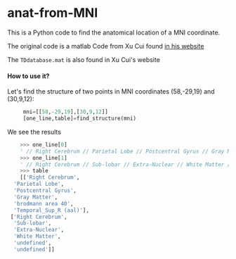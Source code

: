 # anat-from-MNI
This is a Python code to find the anatomical location of a MNI coordinate.

The original code is a matlab Code from Xu Cui found [in his website][1]

[1]: https://alivelearn.net/?p=1456

The `TDdatabase.mat` is also found in Xu Cui's website

#### How to use it?

Let's find the structure of two points in MNI coordinates (58,-29,19) and (30,9,12):

```python
     mni=[[58,-29,19],[30,9,12]]
     [one_line,table]=find_structure(mni)
```

We see the results
```python
    >>> one_line[0]
    ' // Right Cerebrum // Parietal Lobe // Postcentral Gyrus // Gray Matter // brodmann area 40 // Temporal_Sup_R (aal)'
    >>> one_line[1]
    ' // Right Cerebrum // Sub-lobar // Extra-Nuclear // White Matter // undefined // undefined'
    >>> table
    [['Right Cerebrum',
  'Parietal Lobe',
  'Postcentral Gyrus',
  'Gray Matter',
  'brodmann area 40',
  'Temporal_Sup_R (aal)'],
 ['Right Cerebrum',
  'Sub-lobar',
  'Extra-Nuclear',
  'White Matter',
  'undefined',
  'undefined']]
```

